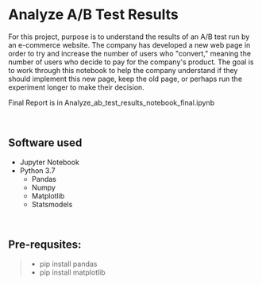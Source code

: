 # Analyze A/B Test Results

For this project, purpose is to understand the results of an A/B test run by an e-commerce website. The company has developed a new web page in order to try and increase the number of users who "convert," meaning the number of users who decide to pay for the company's product. The goal is to work through this notebook to help the company understand if they should implement this new page, keep the old page, or perhaps run the experiment longer to make their decision.

Final Report is in Analyze_ab_test_results_notebook_final.ipynb

<br>

## Software used
- Jupyter Notebook
- Python 3.7
    - Pandas
    - Numpy
    - Matplotlib
    - Statsmodels

<br>

## Pre-requsites:
> - pip install pandas
> - pip install matplotlib
